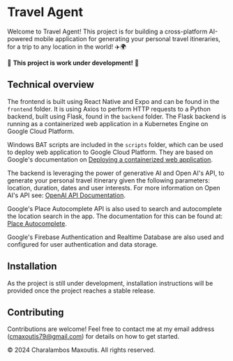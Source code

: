 # Travel Agent
Welcome to Travel Agent! This project is for building a cross-platform AI-powered mobile application for generating your personal travel itineraries, for a trip to any location in the world! ✈️🌍

🚧 **This project is work under development!** 🚧

## Technical overview
The frontend is built using React Native and Expo and can be found in the `frontend` folder. It is using Axios to perform HTTP requests to a Python backend, built using Flask, found in the `backend` folder. The Flask backend is running as a containerized web application in a Kubernetes Engine on Google Cloud Platform.

Windows BAT scripts are included in the `scripts` folder, which can be used to deploy web application to Google Cloud Platform. They are based on Google's documentation on [Deploying a containerized web application](https://cloud.google.com/kubernetes-engine/docs/tutorials/hello-app).

The backend is leveraging the power of generative AI and Open AI's API, to generate your personal travel itinerary given the following parameters: location, duration, dates and user interests. For more information on Open AI's API see: [OpenAI API Documentation](https://platform.openai.com/docs/introduction).

Google's Place Autocomplete API is also used to search and autocomplete the location search in the app. The documentation for this can be found at: [Place Autocomplete](https://developers.google.com/maps/documentation/places/web-service/autocomplete).

Google's Firebase Authentication and Realtime Database are also used and configured for user authentication and data storage.

## Installation
As the project is still under development, installation instructions will be provided once the project reaches a stable release.

## Contributing
Contributions are welcome! Feel free to contact me at my email address (cmaxoutis79@gmail.com) for details on how to get started.

© 2024 Charalambos Maxoutis. All rights reserved.
